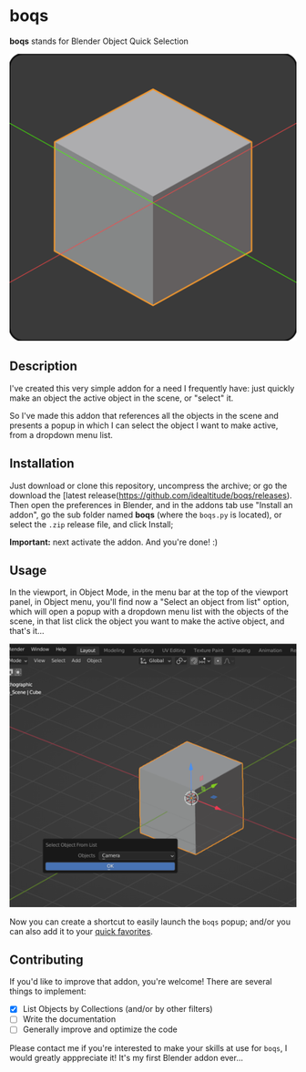 # boqs

**boqs** stands for Blender Object Quick Selection

![boqs logo](./boqs-0.0.1_logo-512x512.png "boqs logo")

## Description

I've created this very simple addon for a need I frequently have: just quickly make an object the active object in the scene,
or "select" it.

So I've made this addon that references all the objects in the scene and presents a popup in which I can select the object I want to make active,
from a dropdown menu list.

## Installation

Just download or clone this repository, uncompress the archive; or go the download the [latest release(https://github.com/idealtitude/boqs/releases).
Then open the preferences in Blender, and in the addons tab use "Install an addon",
go the sub folder named **boqs** (where the `boqs.py` is located), or select the `.zip` release file, and click Install; 

**Important:** next activate the addon. And you're done! :)

## Usage

In the viewport, in Object Mode, in the menu bar at the top of the viewport panel, in Object menu, you'll find now a "Select an object from list" option,
which will open a popup with a dropdown menu list with the objects of the scene, in that list click the object you want to make the active object,
and that's it...

![boqs screenshot](./media/boqs_screenshot.png "boqs screenshot")

Now you can create a shortcut to easily launch the `boqs` popup; and/or you can also add it to your [quick favorites](https://docs.blender.org/manual/en/4.5/interface/tool_system.html#quick-favorites "Blender documentation, add to Quick favorites how-to").

## Contributing

If you'd like to improve that addon, you're welcome! There are several things to implement:

- [x] List Objects by Collections (and/or by other filters)
- [ ] Write the documentation
- [ ] Generally improve and optimize the code

Please contact me if you're interested to make your skills at use for `boqs`, I would greatly apppreciate it! It's my first Blender addon ever...
